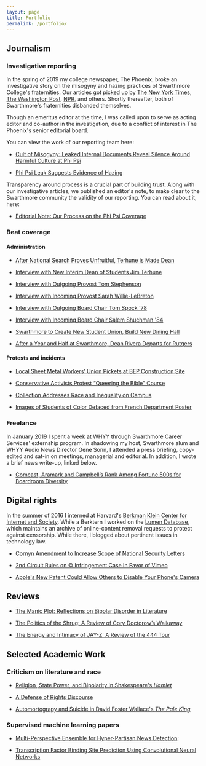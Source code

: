 ```yaml
---
layout: page
title: Portfolio
permalink: /portfolio/
---
```

## Journalism

### Investigative reporting

In the spring of 2019 my college newspaper, The Phoenix, broke an investigative story on the misogyny and hazing practices of Swarthmore College's fraternities. Our articles got picked up by [The New York Times](https://www.nytimes.com/2019/04/30/us/swarthmore-college-phi-psi-fraternities.html), [The Washington Post](https://www.washingtonpost.com/nation/2019/04/30/close-rape-attic-swarthmore-students-occupy-fraternity-after-disturbing-documents-leak/), [NPR](https://www.npr.org/2019/05/02/718969495/swarthmore-fraternities-disband-over-leaked-documents-that-detailed-misogyny), and others. Shortly thereafter, both of Swarthmore's fraternities disbanded themselves.

Though an emeritus editor at the time, I was called upon to serve as acting editor and co-author in the investigation, due to a conflict of interest in The Phoenix's senior editorial board.

You can view the work of our reporting team here:

+ [Cult of Misogyny: Leaked Internal Documents Reveal Silence Around Harmful Culture at Phi Psi](https://swarthmorephoenix.com/2019/04/18/47956/)

+ [Phi Psi Leak Suggests Evidence of Hazing](https://swarthmorephoenix.com/2019/04/18/phi-psi-leak-suggests-evidence-of-hazing/)

Transparency around process is a crucial part of building trust. Along with our investigative articles, we published an editor's note, to make clear to the Swarthmore community the validity of our reporting. You can read about it, here:

+ [Editorial Note: Our Process on the Phi Psi Coverage](https://swarthmorephoenix.com/2019/04/18/editorial-note-our-process-on-the-phi-psi-coverage/)

### Beat coverage

#### Administration

+ [After National Search Proves Unfruitful, Terhune is Made Dean](https://swarthmorephoenix.com/2019/04/18/after-national-search-proves-unfruitful-terhune-is-made-dean/)

+ [Interview with New Interim Dean of Students Jim Terhune](https://swarthmorephoenix.com/2018/09/13/interim-dean-of-students-jim-terhune-hired/)

+ [Interview with Outgoing Provost Tom Stephenson](https://daily.swarthmore.edu/2018/04/04/interview-with-outgoing-provost-tom-stephenson/)

+ [Interview with Incoming Provost Sarah Willie-LeBreton](https://daily.swarthmore.edu/2018/03/19/interview-with-incoming-provost-sarah-willie-lebreton/)

+ [Interview with Outgoing Board Chair Tom Spock '78](https://daily.swarthmore.edu/2018/02/28/interview-with-outgoing-board-chair-tom-spock-78/)

+ [Interview with Incoming Board Chair Salem Shuchman '84](https://daily.swarthmore.edu/2018/02/28/interview-with-new-board-chair-salem-shuchman-84/)

+ [Swarthmore to Create New Student Union, Build New Dining Hall](https://daily.swarthmore.edu/2017/12/01/swarthmore-to-create-student-union-build-new-dining-hall/)

+ [After a Year and Half at Swarthmore, Dean Rivera Departs for Rutgers](https://swarthmorephoenix.com/2017/11/17/41809/)

#### Protests and incidents

+ [Local Sheet Metal Workers’ Union Pickets at BEP Construction Site](https://swarthmorephoenix.com/2018/09/20/local-sheet-metal-workers-union-pickets-at-bep-site/)

+ [Conservative Activists Protest “Queering the Bible” Course](https://daily.swarthmore.edu/2018/01/30/conservative-activists-stage-protest-against-swarthmores-queering-the-bible-course/)

+ [Collection Addresses Race and Inequality on Campus](https://daily.swarthmore.edu/2015/12/08/community-collection-addresses-issues-of-racism-and-systematic-inequality-on-campus/)

+ [Images of Students of Color Defaced from French Department Poster](https://daily.swarthmore.edu/2015/12/02/students-of-color-pictures-defaced-on-french-department-poster/)

### Freelance

In January 2019 I spent a week at WHYY through Swarthmore Career Services' externship program. In shadowing my host, Swarthmore alum and WHYY Audio News Director Gene Sonn, I attended a press briefing, copy-edited and sat-in on meetings, managerial and editorial. In addition, I wrote a brief news write-up, linked below.

+ [Comcast, Aramark and Campbell’s Rank Among Fortune 500s for Boardroom Diversity](https://whyy.org/articles/comcast-aramark-and-campbells-rank-among-fortune-500s-for-boardroom-diversity/)

## Digital rights

In the summer of 2016 I interned at Harvard's [Berkman Klein Center for Internet and Society](https://cyber.harvard.edu). While a Berktern I worked on the [Lumen Database](https://lumendatabase.org), which maintains an archive of online-content removal requests to protect against censorship. While there, I blogged about pertinent issues in technology law.

+ [Cornyn Amendment to Increase Scope of National Security Letters](https://www.lumendatabase.org/blog_entries/766)

+ [2nd Circuit Rules on © Infringement Case In Favor of Vimeo](https://www.lumendatabase.org/blog_entries/769)

+ [Apple's New Patent Could Allow Others to Disable Your Phone's Camera](https://www.lumendatabase.org/blog_entries/773)

## Reviews

+ [The Manic Plot: Reflections on Bipolar Disorder in Literature](https://medium.com/@Keton/the-manic-plot-3751225d926b)

+ [The Politics of the Shrug: A Review of Cory Doctorow’s Walkaway](https://medium.com/@Keton/walkaway-56b1237692a8)

+ [The Energy and Intimacy of JAY-Z: A Review of the 444 Tour](https://daily.swarthmore.edu/2017/12/06/444/)

## Selected Academic Work

### Criticism on literature and race

+ [Religion, State Power, and Bipolarity in Shakespeare's *Hamlet*](/hamlet.pdf)

+ [A Defense of Rights Discourse](https://medium.com/@Keton/rights-discourse-a-defense-82d6079c02a5)

+ [Automortograpy and Suicide in David Foster Wallace's _The Pale King_](https://medium.com/@Keton/automortography-and-suicide-david-foster-wallace-s-last-act-cdc849cc364f)

### Supervised machine learning papers

+ [Multi-Perspective Ensemble for Hyper-Partisan News Detection](/NLP_Final_Project.pdf): <a href="https://github.com/ketonkakkar/hyperpartisan-news-classifier"> <i class="fa fa-github"></i>

+ [Transcription Factor Binding Site Prediction Using Convolutional Neural Networks](/TF_Binding_Site_Prediction.pdf)
